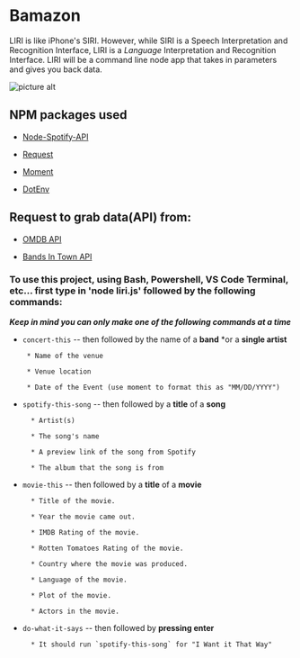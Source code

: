 # Bamazon

LIRI is like iPhone's SIRI. However, while SIRI is a Speech Interpretation and Recognition Interface, LIRI is a _Language_ Interpretation and Recognition Interface. LIRI will be a command line node app that takes in parameters and gives you back data.

 ![picture alt](https://i.imgur.com/dXIVS2M.gifv)

## NPM packages used

   * [Node-Spotify-API](https://www.npmjs.com/package/node-spotify-api)

   * [Request](https://www.npmjs.com/package/request)

   * [Moment](https://www.npmjs.com/package/moment)

   * [DotEnv](https://www.npmjs.com/package/dotenv)
   
## Request to grab data(API) from:
   
   * [OMDB API](http://www.omdbapi.com)
   
   * [Bands In Town API](http://www.artists.bandsintown.com/bandsintown-api)
   
### To use this project, using Bash, Powershell, VS Code Terminal, etc... first type in 'node liri.js' followed by the following commands:
   
   **_Keep in mind you can only make one of the following commands at a time_**

   * `concert-this` -- then followed by the name of a **band** *or a **single artist**
          
          * Name of the venue

          * Venue location

          * Date of the Event (use moment to format this as "MM/DD/YYYY")

   * `spotify-this-song` -- then followed by a **title** of a **song**
          
           * Artist(s)

           * The song's name

           * A preview link of the song from Spotify

           * The album that the song is from

   * `movie-this` -- then followed by a **title** of a **movie**
   
           * Title of the movie.
           
           * Year the movie came out.
           
           * IMDB Rating of the movie.
           
           * Rotten Tomatoes Rating of the movie.
           
           * Country where the movie was produced.
           
           * Language of the movie.
           
           * Plot of the movie.
           
           * Actors in the movie.

   * `do-what-it-says` -- then followed by **pressing enter**
   
           * It should run `spotify-this-song` for "I Want it That Way"
